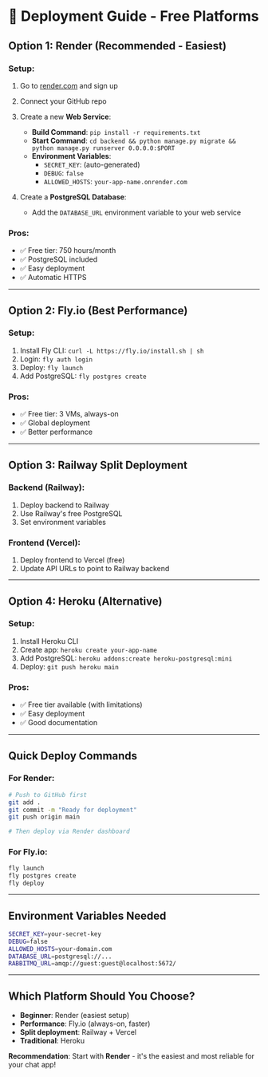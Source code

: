 # 🚀 Deployment Guide - Free Platforms

## **Option 1: Render (Recommended - Easiest)**

### Setup:
1. Go to [render.com](https://render.com) and sign up
2. Connect your GitHub repo
3. Create a new **Web Service**:
   - **Build Command**: `pip install -r requirements.txt`
   - **Start Command**: `cd backend && python manage.py migrate && python manage.py runserver 0.0.0.0:$PORT`
   - **Environment Variables**:
     - `SECRET_KEY`: (auto-generated)
     - `DEBUG`: `false`
     - `ALLOWED_HOSTS`: `your-app-name.onrender.com`

4. Create a **PostgreSQL Database**:
   - Add the `DATABASE_URL` environment variable to your web service

### Pros:
- ✅ Free tier: 750 hours/month
- ✅ PostgreSQL included
- ✅ Easy deployment
- ✅ Automatic HTTPS

---

## **Option 2: Fly.io (Best Performance)**

### Setup:
1. Install Fly CLI: `curl -L https://fly.io/install.sh | sh`
2. Login: `fly auth login`
3. Deploy: `fly launch`
4. Add PostgreSQL: `fly postgres create`

### Pros:
- ✅ Free tier: 3 VMs, always-on
- ✅ Global deployment
- ✅ Better performance

---

## **Option 3: Railway Split Deployment**

### Backend (Railway):
1. Deploy backend to Railway
2. Use Railway's free PostgreSQL
3. Set environment variables

### Frontend (Vercel):
1. Deploy frontend to Vercel (free)
2. Update API URLs to point to Railway backend

---

## **Option 4: Heroku (Alternative)**

### Setup:
1. Install Heroku CLI
2. Create app: `heroku create your-app-name`
3. Add PostgreSQL: `heroku addons:create heroku-postgresql:mini`
4. Deploy: `git push heroku main`

### Pros:
- ✅ Free tier available (with limitations)
- ✅ Easy deployment
- ✅ Good documentation

---

## **Quick Deploy Commands**

### For Render:
```bash
# Push to GitHub first
git add .
git commit -m "Ready for deployment"
git push origin main

# Then deploy via Render dashboard
```

### For Fly.io:
```bash
fly launch
fly postgres create
fly deploy
```

---

## **Environment Variables Needed**

```bash
SECRET_KEY=your-secret-key
DEBUG=false
ALLOWED_HOSTS=your-domain.com
DATABASE_URL=postgresql://...
RABBITMQ_URL=amqp://guest:guest@localhost:5672/
```

---

## **Which Platform Should You Choose?**

- **Beginner**: Render (easiest setup)
- **Performance**: Fly.io (always-on, faster)
- **Split deployment**: Railway + Vercel
- **Traditional**: Heroku

**Recommendation**: Start with **Render** - it's the easiest and most reliable for your chat app! 